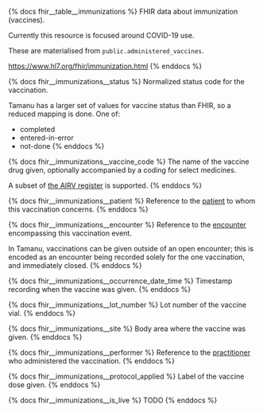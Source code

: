 {% docs fhir__table__immunizations %}
FHIR data about immunization (vaccines).

Currently this resource is focused around COVID-19 use.

These are materialised from `public.administered_vaccines`.

<https://www.hl7.org/fhir/immunization.html>
{% enddocs %}

{% docs fhir__immunizations__status %}
Normalized status code for the vaccination.

Tamanu has a larger set of values for vaccine status than FHIR, so a reduced mapping is done. One of:
- completed
- entered-in-error
- not-done
{% enddocs %}

{% docs fhir__immunizations__vaccine_code %}
The name of the vaccine drug given, optionally accompanied by a coding for select medicines.

A subset of [the AIRV register](https://www.healthterminologies.gov.au/integration/R4/fhir/ValueSet/australian-immunisation-register-vaccine-1) is supported.
{% enddocs %}

{% docs fhir__immunizations__patient %}
Reference to the [patient](#!/source/source.tamanu.fhir__tamanu.patients) to whom this vaccination
concerns.
{% enddocs %}

{% docs fhir__immunizations__encounter %}
Reference to the [encounter](#!/source/source.tamanu.fhir__tamanu.encounters) encompassing this
vaccination event.

In Tamanu, vaccinations can be given outside of an open encounter; this is encoded as an encounter
being recorded solely for the one vaccination, and immediately closed.
{% enddocs %}

{% docs fhir__immunizations__occurrence_date_time %}
Timestamp recording when the vaccine was given.
{% enddocs %}

{% docs fhir__immunizations__lot_number %}
Lot number of the vaccine vial.
{% enddocs %}

{% docs fhir__immunizations__site %}
Body area where the vaccine was given.
{% enddocs %}

{% docs fhir__immunizations__performer %}
Reference to the [practitioner](#!/source/source.tamanu.fhir__tamanu.users) who administered the
vaccination.
{% enddocs %}

{% docs fhir__immunizations__protocol_applied %}
Label of the vaccine dose given.
{% enddocs %}

{% docs fhir__immunizations__is_live %}
TODO
{% enddocs %}
